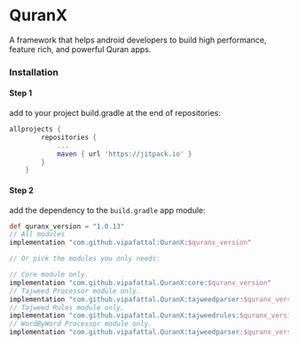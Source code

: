# QuranX
A framework that helps android developers to build high performance, feature rich, and powerful Quran apps.

### Installation

#### Step 1
add to your project build.gradle at the end of repositories:

```groovy
allprojects {
		repositories {
			...
			maven { url 'https://jitpack.io' }
		}
	}
```

#### Step 2
add the dependency to the `build.gradle` app module:

```groovy
def quranx_version = "1.0.13"
// All modules
implementation "com.github.vipafattal:QuranX:$quranx_version"

// Or pick the modules you only needs:

// Core module only.
implementation "com.github.vipafattal.QuranX:core:$quranx_version"
// Tajweed Processor module only.
implementation "com.github.vipafattal.QuranX:tajweedparser:$quranx_version"
// Tajweed Rules module only.
implementation "com.github.vipafattal.QuranX:tajweedrules:$quranx_version"
// WordByWord Processor module only.
implementation "com.github.vipafattal.QuranX:tajweedparser:$quranx_version"
```
